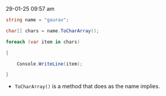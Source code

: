 29-01-25
09:57 am


```C#
string name = "gaurav";

char[] chars = name.ToCharArray();

foreach (var item in chars)

{

    Console.WriteLine(item);

}
```

- `ToCharArray()` is a method that does as the name implies.